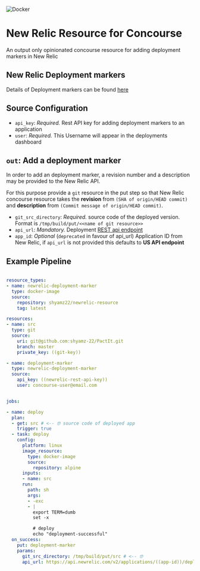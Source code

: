 ![Docker](https://dockeri.co/image/shyamz22/newrelic-resource)
# New Relic Resource for Concourse
An output only opinionated concourse resource for adding deployment markers in New Relic

## New Relic Deployment markers

Details of Deployment markers can be found [here](https://docs.newrelic.com/docs/apm/new-relic-apm/maintenance/record-deployments)

## Source Configuration

* `api_key`: *Required.* Rest API key for adding deployment markers to an application
* `user`: *Required.* This Username will appear in the deployments dashboard

## `out`: Add a deployment marker

In order to add an deployment marker, a revision number and a description may be provided to the New Relic API.

For this purpose provide a `git` resource in the put step so that New Relic concourse resource
takes the **revision**  from `(SHA of origin/HEAD commit)` and **description** from `(Commit message of origin/HEAD commit)`.

* `git_src_directory`: *Required.* source code of the deployed version. Format is `/tmp/build/put/<<name of git resource>>`
* `api_url`: *Mandatory.* Deployment [REST api endpoint](https://rpm.newrelic.com/api/explore/application_deployments/create)  
* `app_id`: *Optional* (`deprecated` in favour of api_url) Application ID from New Relic, if `api_url` is not provided this defaults to **US API endpoint**

## Example Pipeline

```yaml

resource_types:
- name: newrelic-deployment-marker
  type: docker-image
  source:
    repository: shyamz22/newrelic-resource
    tag: latest

resources:
- name: src
  type: git
  source:
    uri: git@github.com:shyamz-22/PactIt.git
    branch: master
    private_key: ((git-key))

- name: deployment-marker
  type: newrelic-deployment-marker
  source:
    api_key: ((newrelic-rest-api-key))
    user: concourse-user@email.com


jobs:

- name: deploy
  plan:
  - get: src # <-- 🤓 source code of deployed app
    trigger: true
  - task: deploy
    config:
      platform: linux
      image_resource:
        type: docker-image
        source:
          repository: alpine
      inputs:
      - name: src
      run:
        path: sh
        args:
        - -exc
        - |
          export TERM=dumb
          set -x

          # deploy
          echo "deployment-successful"
  on_success:
    put: deployment-marker
    params:
      git_src_directory: /tmp/build/put/src # <-- 🤓
      api_url: https://api.newrelic.com/v2/applications/((app-id))/deployments.json

```



